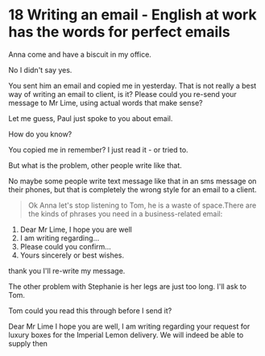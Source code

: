  # 18 Writing an email - English at work has the words for perfect emails


Anna come and have a biscuit in my office.

No I didn't say yes.

You sent him an email and copied me in yesterday. That is not really a best way of writing an email to client, is it? Please could you re-send your message to Mr Lime, using actual words that make sense? 

Let me guess, Paul just spoke to you about email.

How do you know?

You copied me in remember? I just read it - or tried to.

But what is the problem, other people write like that.

No maybe some people write text message like that in an sms message on their phones, but that is completely the wrong style for an email to a client. 

> Ok Anna let's stop listening to Tom, he is a waste of space.There are the kinds of phrases you need in a business-related email:

1. Dear Mr Lime, I hope you are well
2. I am writing regarding...
3. Please could you confirm...
4. Yours sincerely or best wishes.

thank you I'll re-write my message.

The other problem with Stephanie is her legs are just too long. I'll ask to Tom.

Tom could you read this through before I send it? 

Dear Mr Lime I hope you are well, I am writing regarding your request for luxury boxes for the Imperial Lemon delivery. We will indeed be able to supply then 